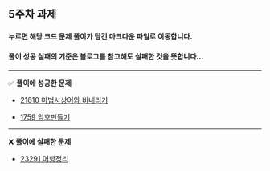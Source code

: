 ## 5주차 과제
#### 누르면 해당 코드 문제 풀이가 담긴 **마크다운 파일로 이동**합니다.
#### 풀이 성공 실패의 **기준**은 **블로그를 참고해도 실패한 것**을 뜻합니다...

---
✅ **풀이에 성공한 문제**   
- [21610 마법사상어와 비내리기](https://github.com/ssook1222/coding-test/blob/master/ssook1222/fifthWeek/Pro21610.md)    

- [1759 암호만들기]([](https://github.com/ssook1222/coding-test/blob/master/ssook1222/fifthWeek/Pro1759.md))

---
❌ **풀이에 실패한 문제**
- [23291 어항정리]([](https://github.com/ssook1222/coding-test/blob/master/ssook1222/fifthWeek/Pro23291.md))



